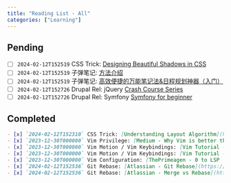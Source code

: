 ```yaml
---
title: "Reading List - All"
categories: ["Learning"]
---
```


## Pending
- [ ] `2024-02-12T152519` CSS Trick: [Designing Beautiful Shadows in CSS](https://www.joshwcomeau.com/css/designing-shadows/)
- [ ] `2024-02-12T152519` 子弹笔记: [方法介绍](https://zhuanlan.zhihu.com/p/87612890)
- [ ] `2024-02-12T152519` 子弹笔记: [高效便捷的万能笔记法&日程规划神器（入门）](https://zhuanlan.zhihu.com/p/111703197)
- [ ] `2024-02-12T152726` Drupal Rel: jQuery [Crash Course Series](https://www.youtube.com/watch?v=3nrLc_JOF7k&list=PLgT1LClcgVzFMNgCvv2ar0ZEg_ORBv2bw)
- [ ] `2024-02-12T152726` Drupal Rel: Symfony [Symfony for beginner](https://www.youtube.com/watch?v=QPky3r2prEI)

## Completed
```markdown
- [x] `2024-02-12T152310` CSS Trick: [Understanding Layout Algorithm](https://www.joshwcomeau.com/css/understanding-layout-algorithms/)
- [x] `2023-12-30T000000` Vim Privilege: [Medium - Why Vim is better than VSCode (About Vim Motion combination of "c,i,d" command and "l,w,p,",{")](https://sean-warman.medium.com/why-vim-is-better-than-vscode-d09e2355eb37)
- [x] `2023-12-30T000000` Vim Motion / Vim Keybindings: [Vim Tutorial - Vim Ninja (Purchased)](https://www.vimninja.com/)
- [x] `2023-12-30T000000` Vim Motion / Vim Keybindings: [Vim Tutorial - Vim.so (Too Expendsive)](https://www.learnvim.com/)
- [x] `2023-12-30T000000` Vim Configuration: [ThePrimeagen - 0 to LSP : Neovim RC From Scratch](https://www.youtube.com/watch?v=w7i4amO_zaE&t=1s)
- [x] `2024-02-12T152536` Git Rebase: [Atlassian - Git Rebase](https://www.atlassian.com/git/tutorials/rewriting-history/git-rebase)
- [x] `2024-02-12T152536` Git Rebase: [Atlassian - Merge vs Rebase](https://www.atlassian.com/git/tutorials/merging-vs-rebasing)
```